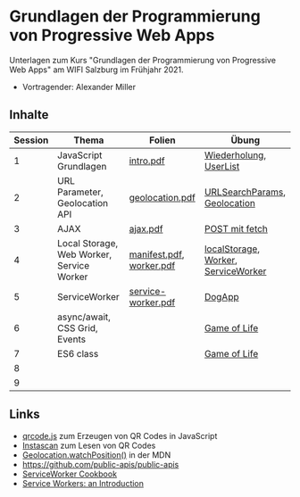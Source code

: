 # Grundlagen der Programmierung von Progressive Web Apps

Unterlagen zum Kurs "Grundlagen der Programmierung von Progressive Web Apps" am WIFI Salzburg im Frühjahr 2021.

- Vortragender: Alexander Miller

## Inhalte

Session | Thema | Folien | Übung
---|---|---|---
1 | JavaScript Grundlagen | [intro.pdf](slides/intro.pdf) | [Wiederholung](src/01-wiederholung), [UserList](src/01)
2 | URL Parameter, Geolocation API | [geolocation.pdf](slides/geolocation.pdf) | [URLSearchParams](src/02-url-parameter), [Geolocation](src/02)
3 | AJAX | [ajax.pdf](slides/ajax.pdf) | [POST mit fetch](src/03/post.js)
4 | Local Storage, Web Worker, Service Worker| [manifest.pdf](slides/manifest.pdf), [worker.pdf](slides/worker.pdf) | [localStorage](src/04), [Worker](src/04-worker), [ServiceWorker](src/03)
5 | ServiceWorker | [service-worker.pdf](slides/service-worker.pdf) | [DogApp](src/05)
6 | async/await, CSS Grid, Events | | [Game of Life](src/06)
7 | ES6 class | | [Game of Life](src/06)
8 | 
9 | 

## Links

- [qrcode.js](https://davidshimjs.github.io/qrcodejs/) zum Erzeugen von QR Codes in JavaScript
- [Instascan](https://github.com/schmich/instascan) zum Lesen von QR Codes
- [Geolocation.watchPosition()](https://developer.mozilla.org/en-US/docs/Web/API/Geolocation/watchPosition) in der MDN
- https://github.com/public-apis/public-apis
- [ServiceWorker Cookbook](https://serviceworke.rs/)
- [Service Workers: an Introduction](https://developers.google.com/web/fundamentals/primers/service-workers)
